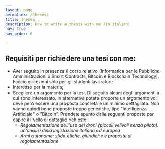 ```yaml
---
layout: page
permalink: /theses/
title: Theses
description: How to write a thesis with me (in italian)
nav: true
nav_order: 6

---
```


## Requisiti per richiedere una tesi con me:
* Aver seguito in presenza il corso relativo (Informatica per le Pubbliche Amministrazioni o Smart Contracts, Bitcoin e Blockchain Technology). Faccio eccezioni solo per gli studenti lavoratori;
* Interesse per la materia;
* Scegliere un argomento per la tesi. Di seguito alcuni degli argomenti a cui sono interessato. In alternativa potete proporre un argomento voi; deve però essere una proposta concreta e un minimo dettagliata. Non vanno quindi bene proposte troppo generiche, tipo "Intelligenza Artificiale" o "Bitcoin". Prendete spunto dalle seguenti proposte per capire il livello di dettaglio richiesto:
  * _Regolamentazione dell'uso dei droni (piccoli velivoli senza pilota): un'analisi della legislazione italiana ed europea_
  * _Armi autonome: sfide etiche, giuridiche e proposte di regolamentazione_